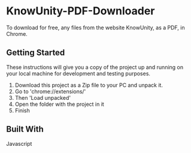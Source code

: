 
# KnowUnity-PDF-Downloader

To download for free, any files from the website KnowUnity, as a PDF, in Chrome.

## Getting Started

These instructions will give you a copy of the project up and running on
your local machine for development and testing purposes.

1. Download this project as a Zip file to your PC and unpack it.
2. Go to 'chrome://extensions/'
3. Then 'Load unpacked'
4. Open the folder with the project in it
5. Finish

## Built With

Javascript

